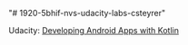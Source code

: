 "# 1920-5bhif-nvs-udacity-labs-csteyrer" 

Udacity:
[Developing Android Apps with Kotlin](https://classroom.udacity.com/courses/ud9012)
